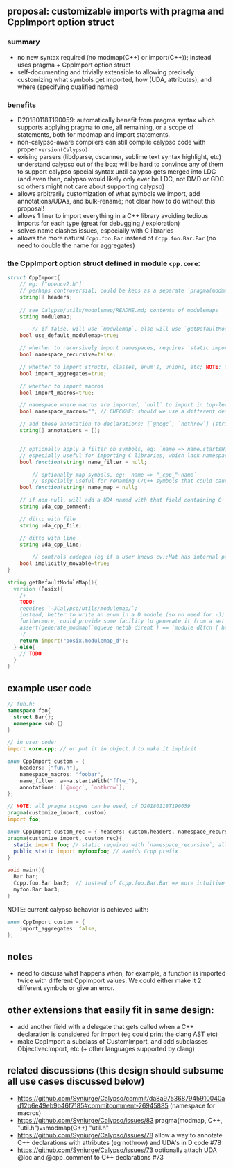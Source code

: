 ## proposal: customizable imports with pragma and CppImport option struct

### summary
* no new syntax required (no modmap(C++) or import(C++)); instead uses pragma + CppImport option struct
* self-documenting and trivially extensible to allowing precisely customizing what symbols get imported, how (UDA, attributes), and where (specifying qualified names)

### benefits

* D20180118T190059: automatically benefit from pragma syntax which supports applying pragma to one, all remaining, or a scope of statements, both for modmap and import statements.
* non-calypso-aware compilers can still compile calypso code with proper `version(Calypso)`
* exising parsers (libdparse, dscanner, sublime text syntax highlight, etc) understand calypso out of the box; will be hard to convince any of them to support calypso special syntax until calypso gets merged into LDC (and even then, calypso would likely only ever be LDC, not DMD or GDC so others might not care about supporting calypso) 
* allows arbitrarily customization of what symbols we import, add annotations/UDAs, and bulk-rename; not clear how to do without this proposal!
* allows 1 liner to import everything in a C++ library avoiding tedious imports for each type (great for debugging / exploration)
* solves name clashes issues, especially with C libraries
* allows the more natural `ℂcpp.foo.Bar` instead of `ℂcpp.foo.Bar.Bar` (no need to double the name for aggregates)

### the CppImport option struct defined in module `cpp.core`:
```d
struct CppImport{
	// eg: ["opencv2.h"]
	// perhaps controversial; could be keps as a separate `pragma(modmap, C++, "fun.h")`
	string[] headers;
	
	// see Calypso/utils/modulemap/README.md; contents of modulemaps
	string modulemap;

        // if false, will use `modulemap`, else will use `getDefaultModuleMap`
	bool use_default_modulemap=true;

	// whether to recursively import namespaces, requires `static import` (and therefore fully qualified names) to avoid name clashes
	bool namespace_recursive=false;

	// whether to import structs, classes, enum's, unions, etc; NOTE: this field could be trivially split-up
	bool import_aggregates=true;

	// whether to import macros
	bool import_macros=true;

	// namespace where macros are imported; `null` to import in top-level namespace
	bool namespace_macros=""; // CHECKME: should we use a different default, eg: __macros? (more sanitary)

	// add these annotation to declarations: [`@nogc`, `nothrow`] (stringified; they'll be mixed-in)
	string[] annotations = [];


	// optionally apply a filter on symbols, eg: `name => name.startsWith("fftw_")`
	// especially useful for importing C libraries, which lack namespaces
	bool function(string) name_filter = null;

        // optionally map symbols, eg: `name => "_cpp_"~name`
        // especially useful for renaming C/C++ symbols that could cause name clashes
	bool function(string) name_map = null;

	// if non-null, will add a UDA named with that field containing C++ comment for that declaration
	string uda_cpp_comment;

	// ditto with file
	string uda_cpp_file;

	// ditto with line
	string uda_cpp_line;

        // controls codegen (eg if a user knows cv::Mat has internal pointers, set to false; cf https://github.com/Syniurge/Calypso/issues/70)
	bool implicitly_movable=true;
}

string getDefaultModuleMap(){
  version (Posix){
    /+
    TODO:
    requires `-JCalypso/utils/modulemap/`;
    instead, better to write an enum in a D module (so no need for -J)
    furthermore, could provide some facility to generate it from a set of headers automatically (that would also take care of renaming D keyworkds), eg:
    assert(generate_modmap(`mqueue netdb dirent`) == `module dlfcn { header "dlfcn.h" export * } ... ");
    +/
    return import("posix.modulemap_d");
  } else{
    // TODO
  }
}
```


## example user code
```c++
// fun.h:
namespace foo{
  struct Bar{};
  namespace sub {}
}
```

```d
// in user code:
import core.cpp; // or put it in object.d to make it implicit

enum CppImport custom = {
	headers: ["fun.h"],
	namespace_macros: "foobar",
	name_filter: a=>a.startsWith("fftw_"),
	annotations: [`@nogc`, `nothrow`],
};

// NOTE: all pragma scopes can be used, cf D20180118T190059
pragma(customize_import, custom)
import foo;

enum CppImport custom_rec = { headers: custom.headers, namespace_recursive:true };
pragma(customize_import, custom_rec){
  static import foo; // static required with `namespace_recursive`; allows accessing ℂcpp.foo.sub
  public static import myfoo=foo; // avoids ℂcpp prefix
}

void main(){
  Bar bar;
  ℂcpp.foo.Bar bar2;  // instead of ℂcpp.foo.Bar.Bar => more intuitive
  myfoo.Bar bar3;
}
```


NOTE: current calypso behavior is achieved with:
```d
enum CppImport custom = {
	import_aggregates: false,
};
```


## notes
* need to discuss what happens when, for example, a function is imported twice with different CppImport values. We could either make it 2 different symbols or give an error.

## other extensions that easily fit in same design:
* add another field with a delegate that gets called when a C++ declaration is considered for import (eg could print the clang AST etc)
* make CppImport a subclass of CustomImport, and add subclasses ObjectivecImport, etc (+ other languages supported by clang)

## related discussions (this design should subsume all use cases discussed below)
* https://github.com/Syniurge/Calypso/commit/da8a9753687945910040ad12b6e49eb9b46f7185#commitcomment-26945885 (namespace for macros)
* https://github.com/Syniurge/Calypso/issues/83 pragma(modmap, C++, "util.h")` vs `modmap(C++) "util.h"
* https://github.com/Syniurge/Calypso/issues/78 allow a way to annotate C++ declarations with attributes (eg nothrow) and UDA's in D code #78
* https://github.com/Syniurge/Calypso/issues/73 optionally attach UDA @loc and @cpp_comment to C++ declarations #73

